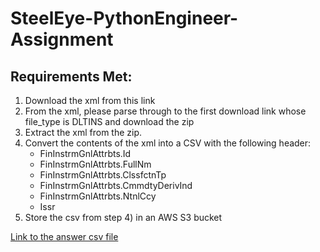 # SteelEye-PythonEngineer-Assignment

## Requirements Met:

1. Download the xml from this link
2. From the xml, please parse through to the first download link whose file_type is DLTINS and download the zip
3. Extract the xml from the zip.
4. Convert the contents of the xml into a CSV with the following header:
     - FinInstrmGnlAttrbts.Id
     - FinInstrmGnlAttrbts.FullNm
     - FinInstrmGnlAttrbts.ClssfctnTp
     - FinInstrmGnlAttrbts.CmmdtyDerivInd
     - FinInstrmGnlAttrbts.NtnlCcy
     - Issr
5. Store the csv from step 4) in an AWS S3 bucket

[Link to the answer csv file](https://github.com/pratham3012/SteelEye-PythonEngineer-Assignment/blob/73e44aeeb9d896bede388aee3b03225805b8c43a/ans.csv)
